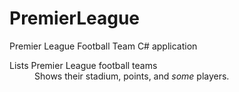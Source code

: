 # PremierLeague
Premier League Football Team C# application


<dl>
  <dt>Lists Premier League football teams</dt>
  <dd>Shows their stadium, points, and <em>some</em> players.</dd>
</dl>
